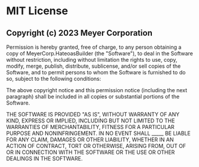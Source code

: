 # MIT License

## Copyright (c) 2023 Meyer Corporation

Permission is hereby granted, free of charge, to any person obtaining a copy of MeyerCorp.HateoasBuilder (the "Software"), to deal in the Software without restriction, including without limitation the rights to use, copy, modify, merge, publish, distribute, sublicense, and/or sell copies of the Software, and to permit persons to whom the Software is furnished to do so, subject to the following conditions:

The above copyright notice and this permission notice (including the next paragraph) shall be included in all copies or substantial portions of the Software.

THE SOFTWARE IS PROVIDED "AS IS", WITHOUT WARRANTY OF ANY KIND, EXPRESS OR IMPLIED, INCLUDING BUT NOT LIMITED TO THE WARRANTIES OF MERCHANTABILITY, FITNESS FOR A PARTICULAR PURPOSE AND NONINFRINGEMENT. IN NO EVENT SHALL _____ BE LIABLE FOR ANY CLAIM, DAMAGES OR OTHER LIABILITY, WHETHER IN AN ACTION OF CONTRACT, TORT OR OTHERWISE, ARISING FROM, OUT OF OR IN CONNECTION WITH THE SOFTWARE OR THE USE OR OTHER DEALINGS IN THE SOFTWARE.
